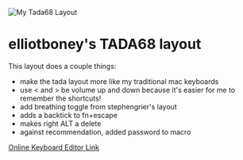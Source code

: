 ![My Tada68 Layout](https://i.imgur.com/J51P541.jpg)

# elliotboney's TADA68 layout

This layout does a couple things:
* make the tada layout more like my traditional mac keyboards
* use < and > be volume up and down because it's easier for me to remember the shortcuts!
* add breathing toggle from stephengrier's layout
* adds a backtick to fn+escape
* makes right ALT a delete
* against recommendation, added password to macro


[Online Keyboard Editor Link](http://www.keyboard-layout-editor.com/#/gists/57c70447f851cffd706d67fa6784df55)
